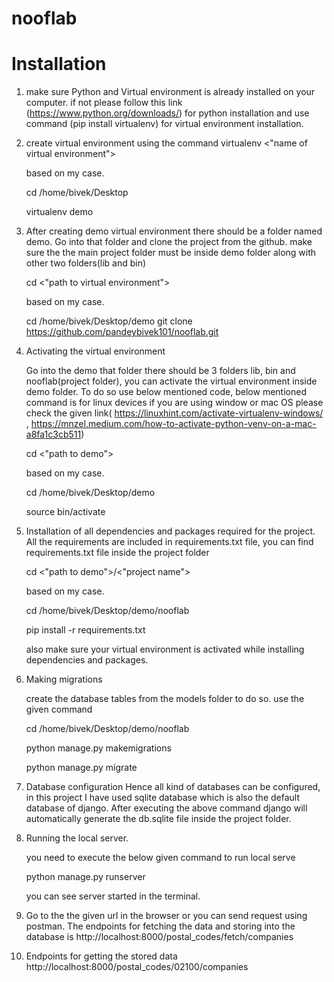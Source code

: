 # nooflab

# Installation

1. make sure Python and Virtual environment is already installed on your computer. if not please follow this link (https://www.python.org/downloads/) for python installation and use command (pip install       virtualenv) for virtual environment installation.


2. create virtual environment using the command
    virtualenv <"name of virtual environment">

    based on my case.

    cd /home/bivek/Desktop
    
    virtualenv demo   


4. After creating demo virtual environment there should be a folder named demo. Go into that folder and clone the project from the github. make sure the the main project folder must be inside demo folder along
    with other two folders(lib and bin)

    cd <"path to virtual environment">

    based on my case.

    cd /home/bivek/Desktop/demo
    git clone https://github.com/pandeybivek101/nooflab.git


3. Activating the virtual environment
    
    Go into the demo that folder there should be 3 folders lib, bin and nooflab(project folder), you can activate the virtual environment inside demo folder. To do so use below mentioned code, below mentioned command is for linux devices if you are using window or mac OS please check the given link( https://linuxhint.com/activate-virtualenv-windows/ ,   https://mnzel.medium.com/how-to-activate-python-venv-on-a-mac-a8fa1c3cb511)

    cd <"path to demo">

    based on my case.

    cd /home/bivek/Desktop/demo

    source bin/activate

4. Installation of all dependencies and packages required for the project. All the requirements are included in requirements.txt file, you can find requirements.txt file inside the project folder
    
    cd <"path to demo">/<"project name">
    
    based on my case.

    cd /home/bivek/Desktop/demo/nooflab

    pip install -r requirements.txt

    also make sure your virtual environment is activated while installing dependencies and packages.


5. Making migrations

    create the database tables from the models folder to do so. use the given command

    cd /home/bivek/Desktop/demo/nooflab

    python manage.py makemigrations

    python manage.py migrate


6. Database configuration
    Hence all kind of databases can be configured, in this project I have used sqlite database which is also the default database of django. After executing the above command django will automatically generate the db.sqlite file inside the project folder.

7. Running the local server.

    you need to execute the below given command to run local serve

    python manage.py runserver

    you can see server started in the terminal.



8. Go to the the given url in the browser or you can send request using postman. The endpoints for fetching the data and storing into the database is 
    http://localhost:8000/postal_codes/fetch/companies

9. Endpoints for getting the stored data 
    http://localhost:8000/postal_codes/02100/companies











